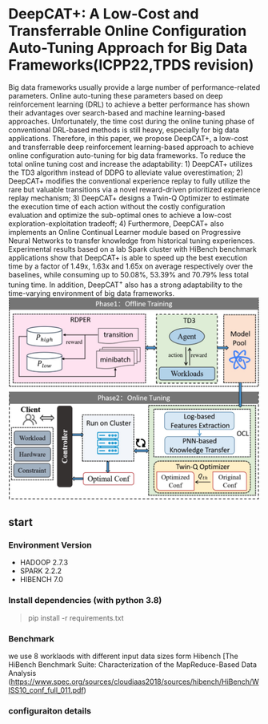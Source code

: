 # DeepCAT+: A Low-Cost and Transferrable Online Configuration Auto-Tuning Approach for Big Data Frameworks(ICPP22,TPDS revision)
Big data frameworks usually provide a large number of performance-related parameters. Online auto-tuning these parameters based on deep reinforcement learning (DRL) to achieve a better performance has shown their advantages over search-based and machine learning-based approaches. Unfortunately, the time cost during the online tuning phase of conventional DRL-based methods is still heavy, especially for big data applications. Therefore, in this paper, we propose DeepCAT+, a low-cost and transferrable deep reinforcement learning-based approach to achieve online configuration auto-tuning for big data frameworks. To reduce the total online tuning cost and increase the adaptability: 1) DeepCAT+ utilizes the TD3 algorithm instead of DDPG to alleviate value overestimation; 2) DeepCAT+ modifies the conventional experience replay to fully utilize the rare but valuable transitions via a novel reward-driven prioritized experience replay mechanism; 3) DeepCAT+ designs a Twin-Q Optimizer to estimate the execution time of each action without the costly configuration evaluation and optimize the sub-optimal ones to achieve a low-cost exploration-exploitation tradeoff; 4) Furthermore, DeepCAT+ also implements an Online Continual Learner module based on Progressive Neural Networks to transfer knowledge from historical tuning experiences. Experimental results based on a lab Spark cluster with HiBench benchmark applications show that DeepCAT+ is able to speed up the best execution time by a factor of 1.49x, 1.63x and 1.65x on average respectively over the baselines, while consuming up to 50.08%, 53.39% and 70.79% less total tuning time. In addition, DeepCAT$^+$ also has a strong adaptability to the time-varying environment of big data frameworks.
![system overview](https://github.com/wiluen/DeepCAT/blob/main/fig/overview.jpg)
## start

### Environment Version
- HADOOP 2.7.3
- SPARK 2.2.2
- HIBENCH 7.0

### Install dependencies (with python 3.8)
> pip install -r requirements.txt

### Benchmark
we use 8 worklaods with different input data sizes form Hibench [The HiBench Benchmark Suite: Characterization of the MapReduce-Based Data Analysis (https://www.spec.org/sources/cloudiaas2018/sources/hibench/HiBench/WISS10_conf_full_011.pdf)

### configuraiton details

